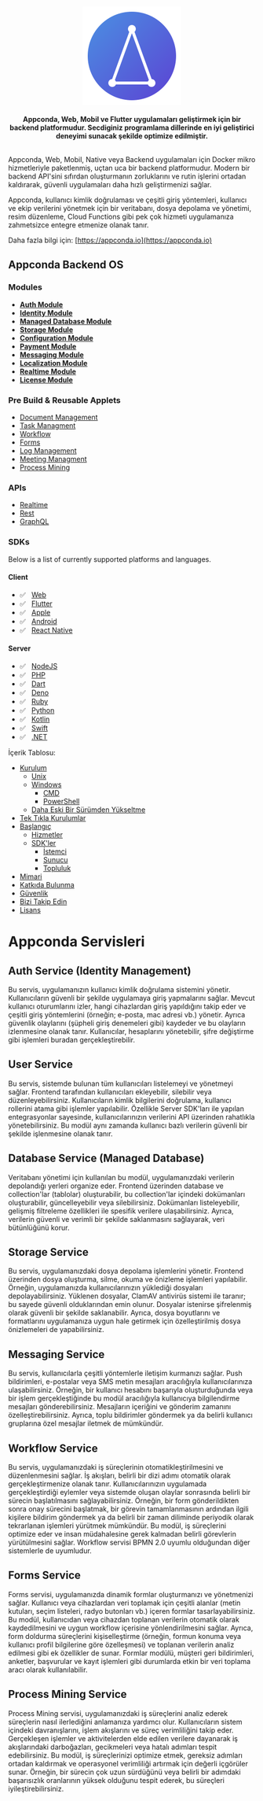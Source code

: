 

<br />
<p align="center">
    <a href="https://appconda.io" target="_blank"><img src="./appconda-logo.png" alt="Appconda Logo"></a>
    <br />
    <br />
    <b>Appconda, Web, Mobil ve Flutter uygulamaları geliştirmek için bir backend platformudur. Secdiginiz programlama dillerinde en iyi geliştirici deneyimi sunacak şekilde optimize edilmiştir.</b>
    <br />
    <br />
</p>


Appconda, Web, Mobil, Native veya Backend uygulamaları için Docker mikro hizmetleriyle paketlenmiş, uçtan uca bir backend platformudur. Modern bir backend API'sini sıfırdan oluşturmanın zorluklarını ve rutin işlerini ortadan kaldırarak, güvenli uygulamaları daha hızlı geliştirmenizi sağlar.

Appconda, kullanıcı kimlik doğrulaması ve çeşitli giriş yöntemleri, kullanıcı ve ekip verilerini yönetmek için bir veritabanı, dosya depolama ve yönetimi, resim düzenleme, Cloud Functions gibi pek çok hizmeti uygulamanıza zahmetsizce entegre etmenize olanak tanır.

Daha fazla bilgi için: [https://appconda.io](https://appconda.io)

## Appconda Backend OS

### Modules
- [**Auth Module**](#account)
- [**Identity Module**]()
- [**Managed Database Module**]()
- [**Storage Module**]()
- [**Configuration Module**]()
- [**Payment Module**]()
- [**Messaging Module**]()
- [**Localization Module**]()
- [**Realtime Module**]()
- [**License Module**]()

### Pre Build & Reusable Applets
- [Document Management]()
- [Task Managment]()
- [Workflow]()
- [Forms]()
- [Log Management]()
- [Meeting Managment]()
- [Process Mining]()

### APIs
- [Realtime]()
- [Rest]()
- [GraphQL]()

### SDKs
Below is a list of currently supported platforms and languages.

#### Client

- ✅ &nbsp; [Web](https://github.com/appconda/sdk-for-web)
- ✅ &nbsp; [Flutter](https://github.com/appconda/sdk-for-flutter)
- ✅ &nbsp; [Apple](https://github.com/appconda/sdk-for-apple)
- ✅ &nbsp; [Android](https://github.com/appconda/sdk-for-android)
- ✅ &nbsp; [React Native](https://github.com/appconda/sdk-for-react-native)

#### Server

- ✅ &nbsp; [NodeJS](https://github.com/appconda/sdk-for-node)
- ✅ &nbsp; [PHP](https://github.com/appconda/sdk-for-php)
- ✅ &nbsp; [Dart](https://github.com/appconda/sdk-for-dart)
- ✅ &nbsp; [Deno](https://github.com/appconda/sdk-for-deno)
- ✅ &nbsp; [Ruby](https://github.com/appconda/sdk-for-ruby)
- ✅ &nbsp; [Python](https://github.com/appconda/sdk-for-python)
- ✅ &nbsp; [Kotlin](https://github.com/appconda/sdk-for-kotlin)
- ✅ &nbsp; [Swift](https://github.com/appconda/sdk-for-swift)
- ✅ &nbsp; [.NET](https://github.com/appconda/sdk-for-dotnet)

İçerik Tablosu:

- [Kurulum](#installation)
  - [Unix](#unix)
  - [Windows](#windows)
    - [CMD](#cmd)
    - [PowerShell](#powershell)
  - [Daha Eski Bir Sürümden Yükseltme](#upgrade-from-an-older-version)
- [Tek Tıkla Kurulumlar](#one-click-setups)
- [Başlangıç](#getting-started)
  - [Hizmetler](#services)
  - [SDK'ler](#sdks)
    - [İstemci](#client)
    - [Sunucu](#server)
    - [Topluluk](#community)
- [Mimari](#architecture)
- [Katkıda Bulunma](#contributing)
- [Güvenlik](#security)
- [Bizi Takip Edin](#follow-us)
- [Lisans](#license)

# Appconda Servisleri

## Auth Service (Identity Management)
Bu servis, uygulamanızın kullanıcı kimlik doğrulama sistemini yönetir. Kullanıcıların güvenli bir şekilde uygulamaya giriş yapmalarını sağlar. Mevcut kullanıcı oturumlarını izler, hangi cihazlardan giriş yapıldığını takip eder ve çeşitli giriş yöntemlerini (örneğin; e-posta, mac adresi vb.) yönetir. Ayrıca güvenlik olaylarını (şüpheli giriş denemeleri gibi) kaydeder ve bu olayların izlenmesine olanak tanır. Kullanıcılar, hesaplarını yönetebilir, şifre değiştirme gibi işlemleri buradan gerçekleştirebilir.

## User Service
Bu servis, sistemde bulunan tüm kullanıcıları listelemeyi ve yönetmeyi sağlar. Frontend tarafından kullanıcıları ekleyebilir, silebilir veya düzenleyebilirsiniz. Kullanıcıların kimlik bilgilerini doğrulama, kullanıcı rollerini atama gibi işlemler yapılabilir. Özellikle Server SDK'ları ile yapılan entegrasyonlar sayesinde, kullanıcılarınızın verilerini API üzerinden rahatlıkla yönetebilirsiniz. Bu modül aynı zamanda kullanıcı bazlı verilerin güvenli bir şekilde işlenmesine olanak tanır.

## Database Service (Managed Database)
Veritabanı yönetimi için kullanılan bu modül, uygulamanızdaki verilerin depolandığı yerleri organize eder. Frontend üzerinden database ve collection'lar (tablolar) oluşturabilir, bu collection'lar içindeki dokümanları oluşturabilir, güncelleyebilir veya silebilirsiniz. Dokümanları listeleyebilir, gelişmiş filtreleme özellikleri ile spesifik verilere ulaşabilirsiniz. Ayrıca, verilerin güvenli ve verimli bir şekilde saklanmasını sağlayarak, veri bütünlüğünü korur.

## Storage Service
Bu servis, uygulamanızdaki dosya depolama işlemlerini yönetir. Frontend üzerinden dosya oluşturma, silme, okuma ve önizleme işlemleri yapılabilir. Örneğin, uygulamanızda kullanıcılarınızın yüklediği dosyaları depolayabilirsiniz. Yüklenen dosyalar, ClamAV antivirüs sistemi ile taranır; bu sayede güvenli olduklarından emin olunur. Dosyalar istenirse şifrelenmiş olarak güvenli bir şekilde saklanabilir. Ayrıca, dosya boyutlarını ve formatlarını uygulamanıza uygun hale getirmek için özelleştirilmiş dosya önizlemeleri de yapabilirsiniz.

## Messaging Service
Bu servis, kullanıcılarla çeşitli yöntemlerle iletişim kurmanızı sağlar. Push bildirimleri, e-postalar veya SMS metin mesajları aracılığıyla kullanıcılarınıza ulaşabilirsiniz. Örneğin, bir kullanıcı hesabını başarıyla oluşturduğunda veya bir işlem gerçekleştiğinde bu modül aracılığıyla kullanıcıya bilgilendirme mesajları gönderebilirsiniz. Mesajların içeriğini ve gönderim zamanını özelleştirebilirsiniz. Ayrıca, toplu bildirimler göndermek ya da belirli kullanıcı gruplarına özel mesajlar iletmek de mümkündür.

## Workflow Service
Bu servis, uygulamanızdaki iş süreçlerinin otomatikleştirilmesini ve düzenlenmesini sağlar. İş akışları, belirli bir dizi adımı otomatik olarak gerçekleştirmenize olanak tanır. Kullanıcılarınızın uygulamada gerçekleştirdiği eylemler veya sistemde oluşan olaylar sonrasında belirli bir sürecin başlatılmasını sağlayabilirsiniz. Örneğin, bir form gönderildikten sonra onay sürecini başlatmak, bir görevin tamamlanmasının ardından ilgili kişilere bildirim göndermek ya da belirli bir zaman diliminde periyodik olarak tekrarlanan işlemleri yürütmek mümkündür. Bu modül, iş süreçlerini optimize eder ve insan müdahalesine gerek kalmadan belirli görevlerin yürütülmesini sağlar. Workflow servisi BPMN 2.0 uyumlu olduğundan diğer sistemlerle de uyumludur.

## Forms Service
Forms servisi, uygulamanızda dinamik formlar oluşturmanızı ve yönetmenizi sağlar. Kullanıcı veya cihazlardan veri toplamak için çeşitli alanlar (metin kutuları, seçim listeleri, radyo butonları vb.) içeren formlar tasarlayabilirsiniz. Bu modül, kullanıcıdan veya cihazdan toplanan verilerin otomatik olarak kaydedilmesini ve uygun workflow içerisine yönlendirilmesini sağlar. Ayrıca, form doldurma süreçlerini kişiselleştirme (örneğin, formun konuma veya kullanıcı profil bilgilerine göre özelleşmesi) ve toplanan verilerin analiz edilmesi gibi ek özellikler de sunar. Formlar modülü, müşteri geri bildirimleri, anketler, başvurular ve kayıt işlemleri gibi durumlarda etkin bir veri toplama aracı olarak kullanılabilir.

## Process Mining Service

Process Mining servisi, uygulamanızdaki iş süreçlerini analiz ederek süreçlerin nasıl ilerlediğini anlamanıza yardımcı olur. Kullanıcıların sistem içindeki davranışlarını, işlem akışlarını ve süreç verimliliğini takip eder. Gerçekleşen işlemler ve aktivitelerden elde edilen verilere dayanarak iş akışlarındaki darboğazları, gecikmeleri veya hatalı adımları tespit edebilirsiniz. Bu modül, iş süreçlerinizi optimize etmek, gereksiz adımları ortadan kaldırmak ve operasyonel verimliliği artırmak için değerli içgörüler sunar. Örneğin, bir sürecin çok uzun sürdüğünü veya belirli bir adımdaki başarısızlık oranlarının yüksek olduğunu tespit ederek, bu süreçleri iyileştirebilirsiniz.